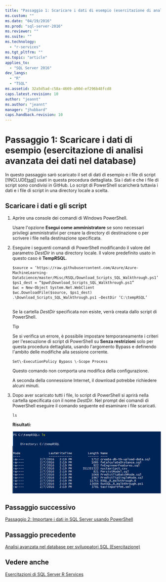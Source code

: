 ```yaml
---
title: "Passaggio 1: Scaricare i dati di esempio (esercitazione di analisi avanzata dei dati nel database) | Microsoft Docs"
ms.custom: ""
ms.date: "04/19/2016"
ms.prod: "sql-server-2016"
ms.reviewer: ""
ms.suite: ""
ms.technology: 
  - "r-services"
ms.tgt_pltfrm: ""
ms.topic: "article"
applies_to: 
  - "SQL Server 2016"
dev_langs: 
  - "R"
  - "TSQL"
ms.assetid: 32a5d5ad-c58a-4669-a90d-ef296b48fcd8
caps.latest.revision: 10
author: "jeannt"
ms.author: "jeannt"
manager: "jhubbard"
caps.handback.revision: 10
---
```

# Passaggio 1: Scaricare i dati di esempio (esercitazione di analisi avanzata dei dati nel database)
In questo passaggio sarò scaricato il set di dati di esempio e i file di script [!INCLUDE[tsql](../../includes/tsql-md.md)] usati in questa procedura dettagliata. Sia i dati e che i file di script sono condivisi in GitHub. Lo script di PowerShell scaricherà tuttavia i dati e i file di script in una directory locale a scelta.  
  
## Scaricare i dati e gli script  
  
1.  Aprire una console dei comandi di Windows PowerShell.  
  
    Usare l'opzione **Esegui come amministratore** se sono necessari privilegi amministrativi per creare la directory di destinazione o per scrivere i file nella destinazione specificata.  
  
2.  Eseguire i seguenti comandi di PowerShell modificando il valore del parametro *DestDir* in una directory locale.  Il valore predefinito usato in questo caso è **TempRSQL**.  
  
    ```  
    $source = ‘https://raw.githubusercontent.com/Azure/Azure-MachineLearning-DataScience/master/Misc/RSQL/Download_Scripts_SQL_Walkthrough.ps1’  
    $ps1_dest = “$pwd\Download_Scripts_SQL_Walkthrough.ps1”  
    $wc = New-Object System.Net.WebClient  
    $wc.DownloadFile($source, $ps1_dest)  
    .\Download_Scripts_SQL_Walkthrough.ps1 –DestDir ‘C:\tempRSQL’  
  
    ```  
  
    Se la cartella *DestDir* specificata non esiste, verrà creata dallo script di PowerShell.  
  
    > [!TIP]  
    > Se si verifica un errore, è possibile impostare temporaneamente i criteri per l'esecuzione di script di PowerShell su **Senza restrizioni** solo per questa procedura dettagliata, usando l'argomento Bypass e definendo l'ambito delle modifiche alla sessione corrente.  
    >   
    >````  
    > Set\-ExecutionPolicy Bypass \-Scope Process  
    >````   
    > Questo comando non comporta una modifica della configurazione.  
  
    A seconda della connessione Internet, il download potrebbe richiedere alcuni minuti.  
  
3.  Dopo aver scaricato tutti i file, lo script di PowerShell si aprirà nella cartella specificata con il nome *DestDir*. Nel prompt dei comandi di PowerShell eseguire il comando seguente ed esaminare i file scaricati.  
  
    ```  
    ls  
    ```  
  
    **Risultati:**  
  
    ![list of files downloaded by PowerShell script](../../advanced-analytics/r-services/media/rsql-devtut-filelist.PNG "list of files downloaded by PowerShell script")  
  
## Passaggio successivo  
[Passaggio 2: Importare i dati in SQL Server usando PowerShell](../../advanced-analytics/r-services/step-2-import-data-to-sql-server-using-powershell.md)  
  
## Passaggio precedente  
[Analisi avanzata nel database per sviluppatori SQL &#40;Esercitazione&#41;](../../advanced-analytics/r-services/in-database-advanced-analytics-for-sql-developers-tutorial.md)  
  
## Vedere anche  
[Esercitazioni di SQL Server R Services](../../advanced-analytics/r-services/sql-server-r-services-tutorials.md)  
  
  
  
